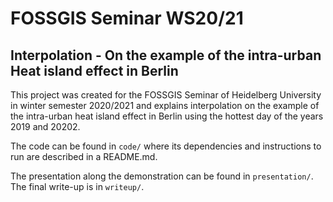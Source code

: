 # FOSSGIS Seminar WS20/21
## Interpolation - On the example of the intra-urban Heat island effect in Berlin
This project was created for the FOSSGIS Seminar of Heidelberg University in winter semester 2020/2021 and explains interpolation on the example of the intra-urban heat island effect in Berlin using the hottest day of the years 2019 and 20202.

The code can be found in `code/` where its dependencies and instructions to run are described in a README.md.

The presentation along the demonstration can be found in `presentation/`. The final write-up is in `writeup/`.